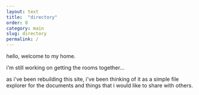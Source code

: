 ```yaml
---
layout: text
title:  "directory"
order: 0
category: main
slug: directory
permalink: /
---
```


hello, welcome to my home.

i'm still working on getting the rooms together...

as i've been rebuilding this site, i've been thinking of it as a simple file explorer for the documents and things that i would like to share with others.

